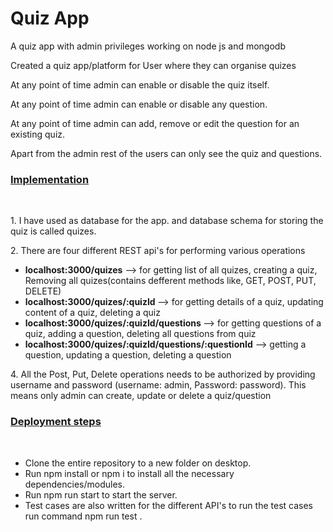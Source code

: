 # Quiz App
A quiz app with admin privileges working on node js and mongodb

<p>Created a quiz app/platform for User where they can organise quizes  </p>
<p>At any point of time admin can enable or disable the quiz itself.</p>
<p>At any point of time admin can enable or disable any question.</p>
<p>At any point of time admin can add, remove or edit the question for an existing quiz.</p>
<p>Apart from the admin rest of the users can only see the quiz and questions.</p>

<h3><u>Implementation</u></h3><br>
<p>1. I have used  as database for the app. and database schema for storing the quiz is called quizes. </P>
<p>2. There are four different REST api's for performing various operations</p>
<ul>
<li> <b>localhost:3000/quizes</b>   --> for getting list of all quizes, creating a quiz, Removing all quizes(contains defferent methods like, GET, POST, PUT, DELETE) </li>
<li> <b>localhost:3000/quizes/:quizId </b> --> for getting details of a quiz, updating content of a quiz, deleting a quiz </li>
<li> <b>localhost:3000/quizes/:quizId/questions </b> --> for getting questions of a quiz, adding a question, deleting all questions from quiz </li>
<li> <b>localhost:3000/quizes/:quizId/questions/:questionId</b> --> getting a question, updating a question, deleting a question </li>
</ul>
<p>4. All the Post, Put, Delete operations needs to be authorized by providing username and password (username: admin, Password: password). 
This means only admin can create, update or delete a quiz/question </p>


<h3><u>Deployment steps</u></h3><br>
<ul>
<li> Clone the entire repository to a new folder on desktop.</li>
<li> Run npm install or npm i to install all the necessary dependencies/modules. </li>
<li> Run npm run start to start the server. </li>
<li>  Test cases are also written for the different API's to run the test cases run command npm run test . </li>
